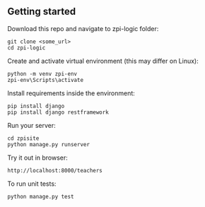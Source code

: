 ## Getting started

Download this repo and navigate to zpi-logic folder:

    git clone <some_url>
    cd zpi-logic

Create and activate virtual environment (this may differ on Linux):

    python -m venv zpi-env
    zpi-env\Scripts\activate

Install requirements inside the environment:

    pip install django
    pip install django restframework

Run your server:

    cd zpisite
    python manage.py runserver

Try it out in browser:

    http://localhost:8000/teachers
    
To run unit tests:

    python manage.py test
    
    
